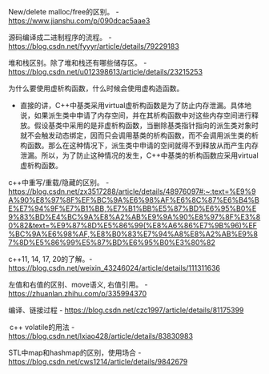 New/delete malloc/free的区别。 - https://www.jianshu.com/p/090dcac5aae3

源码编译成二进制程序的流程。 - https://blog.csdn.net/fyyyr/article/details/79229183

堆和栈区别。除了堆和栈还有哪些储存区。 - https://blog.csdn.net/u012398613/article/details/23215253

为什么要使用虚析构函数，什么时候会使用虚构造函数。 

-    直接的讲，C++中基类采用virtual虚析构函数是为了防止内存泄漏。具体地说，如果派生类中申请了内存空间，并在其析构函数中对这些内存空间进行释放。假设基类中采用的是非虚析构函数，当删除基类指针指向的派生类对象时就不会触发动态绑定，因而只会调用基类的析构函数，而不会调用派生类的析构函数。那么在这种情况下，派生类中申请的空间就得不到释放从而产生内存泄漏。所以，为了防止这种情况的发生，C++中基类的析构函数应采用virtual虚析构函数。

c++中重写/重载/隐藏的区别。 - https://blog.csdn.net/zx3517288/article/details/48976097#:~:text=%E9%9A%90%E8%97%8F%EF%BC%9A%E6%98%AF%E6%8C%87%E6%B4%BE%E7%94%9F%E7%B1%BB,%E7%B1%BB%E5%87%BD%E6%95%B0%E9%83%BD%E4%BC%9A%E8%A2%AB%E9%9A%90%E8%97%8F%E3%80%82&text=%E9%87%8D%E5%86%99(%E8%A6%86%E7%9B%96)%EF%BC%9A%E6%98%AF,%E8%B0%83%E7%94%A8%E8%A2%AB%E9%87%8D%E5%86%99%E5%87%BD%E6%95%B0%E3%80%82

c++11, 14, 17, 20的了解。- https://blog.csdn.net/weixin_43246024/article/details/111311636

左值和右值的区别、move语义, 右值引用。 - https://zhuanlan.zhihu.com/p/335994370

编译、链接过程 - https://blog.csdn.net/czc1997/article/details/81175399

 c++ volatile的用法 - https://blog.csdn.net/lxiao428/article/details/83830983

STL中map和hashmap的区别，使用场合 - https://blog.csdn.net/cws1214/article/details/9842679


